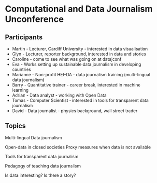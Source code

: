 # Computational and Data Journalism Unconference

## Participants

* Martin - Lecturer, Cardiff University - interested in data visualisation
* Glyn - Lecturer, reporter background, interested in data and stories
* Caroline - come to see what was going on at datajconf
* Eva - Works setting up sustainable data journalism in developing countries
* Marianne - Non-profit HEI-DA - data journalism training (multi-lingual data journalism)
* Barry - Quantitative trainer - career break, interested in machine learning
* Adrian - Data analyst - working with Open Data
* Tomas - Computer Scientist - interested in tools for transparent data journalism
* David - Data journalist - physics background, wall street trader


## Topics

Multi-lingual Data journalism

Open-data in closed societies
Proxy measures when data is not available

Tools for transparent data journalism

Pedagogy of teaching data journalism

Is data interesting? Is there a story?
